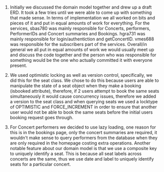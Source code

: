 1. Initially we discussed the domain model together and drew up a draft ERD. It took a few tries until we were
   able to come up with something that made sense. In terms of implementation we all worked on bits and pieces
   of it and put in equal amounts of work for everything. For the services, sbas780 was mainly responsible for
   Concerts, performers, PerformerIDs and Concert summaries and Bookings. hgra731 was mainly responsible for
   login/authentiction and getConcertID. vmes688 was responsible for the subscribers part of the services.
   Overall/in general we all put in equal amounts of work we would usually meet up and discuss the code together
   and the person who was responsible for something would be the one who actually committed it with everyone present.

2. We used optimistic locking as well as version control, specifically, we did this for the seat class. We chose
   to do this because users are able to manipulate the state of a seat object when they make a booking (isbooked attribute), therefore, if 2 users attempt to book the same seats simultaneously it would cause concurrency issues, therefore we added a version to the seat class and when querying seats we used a locktype of OPTIMISTIC and FORCE_INCREMENT in order
   to ensure that another user would not be able to book the same seats before the initial users booking request goes through.


3. For Concert performers we decided to use lazy loading, one reason for this is in the bookings page, only the concert   summaries are required, it wouldn't make sense to query performers from the database when they are only required in the
   homepage costing extra operations. Another notable feature about our domain model is that we use a composite key to uniquely identify a seat. This is because all seat labels across concerts are the same, thus we use date and label to uniquely identify seats for a particular concert.